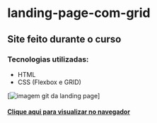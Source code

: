 # landing-page-com-grid
## Site feito durante o curso
### Tecnologias utilizadas:
- HTML
- CSS (Flexbox e GRID)

[<img src="src/images/landing-pag-com-grid.gif" alt="imagem git da landing page">]

#### [Clique aqui para visualizar no navegador](https://landing-page-com-grid.vercel.app/)
